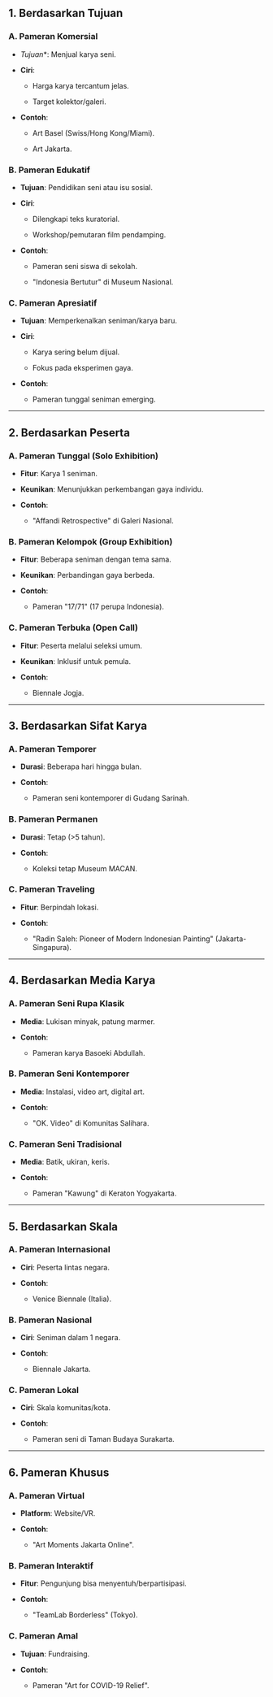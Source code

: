 ## **1. Berdasarkan Tujuan**

### **A. Pameran Komersial**

- *Tujuan**: Menjual karya seni.
    
- **Ciri**:
    
    - Harga karya tercantum jelas.
        
    - Target kolektor/galeri.
        
- **Contoh**:
    
    - Art Basel (Swiss/Hong Kong/Miami).
        
    - Art Jakarta.
        

### **B. Pameran Edukatif**

- **Tujuan**: Pendidikan seni atau isu sosial.
    
- **Ciri**:
    
    - Dilengkapi teks kuratorial.
        
    - Workshop/pemutaran film pendamping.
        
- **Contoh**:
    
    - Pameran seni siswa di sekolah.
        
    - "Indonesia Bertutur" di Museum Nasional.
        

### **C. Pameran Apresiatif**

- **Tujuan**: Memperkenalkan seniman/karya baru.
    
- **Ciri**:
    
    - Karya sering belum dijual.
        
    - Fokus pada eksperimen gaya.
        
- **Contoh**:
    
    - Pameran tunggal seniman emerging.
        

---

## **2. Berdasarkan Peserta**

### **A. Pameran Tunggal (Solo Exhibition)**

- **Fitur**: Karya 1 seniman.
    
- **Keunikan**: Menunjukkan perkembangan gaya individu.
    
- **Contoh**:
    
    - "Affandi Retrospective" di Galeri Nasional.
        

### **B. Pameran Kelompok (Group Exhibition)**

- **Fitur**: Beberapa seniman dengan tema sama.
    
- **Keunikan**: Perbandingan gaya berbeda.
    
- **Contoh**:
    
    - Pameran "17/71" (17 perupa Indonesia).
        

### **C. Pameran Terbuka (Open Call)**

- **Fitur**: Peserta melalui seleksi umum.
    
- **Keunikan**: Inklusif untuk pemula.
    
- **Contoh**:
    
    - Biennale Jogja.
        

---

## **3. Berdasarkan Sifat Karya**

### **A. Pameran Temporer**

- **Durasi**: Beberapa hari hingga bulan.
    
- **Contoh**:
    
    - Pameran seni kontemporer di Gudang Sarinah.
        

### **B. Pameran Permanen**

- **Durasi**: Tetap (>5 tahun).
    
- **Contoh**:
    
    - Koleksi tetap Museum MACAN.
        

### **C. Pameran Traveling**

- **Fitur**: Berpindah lokasi.
    
- **Contoh**:
    
    - "Radin Saleh: Pioneer of Modern Indonesian Painting" (Jakarta-Singapura).
        

---

## **4. Berdasarkan Media Karya**

### **A. Pameran Seni Rupa Klasik**

- **Media**: Lukisan minyak, patung marmer.
    
- **Contoh**:
    
    - Pameran karya Basoeki Abdullah.
        

### **B. Pameran Seni Kontemporer**

- **Media**: Instalasi, video art, digital art.
    
- **Contoh**:
    
    - "OK. Video" di Komunitas Salihara.
        

### **C. Pameran Seni Tradisional**

- **Media**: Batik, ukiran, keris.
    
- **Contoh**:
    
    - Pameran "Kawung" di Keraton Yogyakarta.
        

---

## **5. Berdasarkan Skala**

### **A. Pameran Internasional**

- **Ciri**: Peserta lintas negara.
    
- **Contoh**:
    
    - Venice Biennale (Italia).
        

### **B. Pameran Nasional**

- **Ciri**: Seniman dalam 1 negara.
    
- **Contoh**:
    
    - Biennale Jakarta.
        

### **C. Pameran Lokal**

- **Ciri**: Skala komunitas/kota.
    
- **Contoh**:
    
    - Pameran seni di Taman Budaya Surakarta.
        

---

## **6. Pameran Khusus**

### **A. Pameran Virtual**

- **Platform**: Website/VR.
    
- **Contoh**:
    
    - "Art Moments Jakarta Online".
        

### **B. Pameran Interaktif**

- **Fitur**: Pengunjung bisa menyentuh/berpartisipasi.
    
- **Contoh**:
    
    - "TeamLab Borderless" (Tokyo).
        

### **C. Pameran Amal**

- **Tujuan**: Fundraising.
    
- **Contoh**:
    
    - Pameran "Art for COVID-19 Relief".
